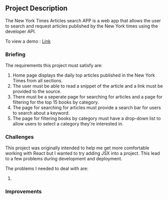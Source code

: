 ## Project Description

The New York Times Articles search APP is a web app that allows the user to search and request articles published by the New York times using the developer API.

To view a demo : [Link](https://new-york-times-api-project.herokuapp.com/)

### Briefing

The requirements this project must satisfy are:

1. Home page displays the daily top articles published in the New York Times from all sections.
2. The user must be able to read a snippet of the article and a link must be provided to the source.
3. There must be a seperate page for searching for articles and a page for filtering for the top 15 books by category.
4. The page for searching for articles must provide a search bar for users to search about a keyword.
5. The page for filtering books by category must have a drop-down list to allow users to select a category they're interested in.


### Challenges

This project was originally intended to help me get more comfortable working with React but I wanted to try adding JSX into a project. This lead to a few problems during development and deployment.

The problems I needed to deal with are:

1.

### Improvements
